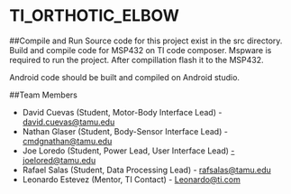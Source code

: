 # TI_ORTHOTIC_ELBOW
##Compile and Run
Source code for this project exist in the src directory. Build and compile code for MSP432 on TI code composer. Mspware is required to run the project. After compillation flash it to the MSP432. 

Android code should be built and compiled on Android studio.

##Team Members
* David Cuevas (Student, Motor-Body Interface Lead) - david.cuevas@tamu.edu
* Nathan Glaser (Student, Body-Sensor Interface Lead) - cmdgnathan@tamu.edu 
* Joe Loredo (Student, Power Lead, User Interface Lead) -joelored@tamu.edu
* Rafael Salas (Student, Data Processing Lead) - rafsalas@tamu.edu
* Leonardo Estevez (Mentor, TI Contact) - Leonardo@ti.com 

